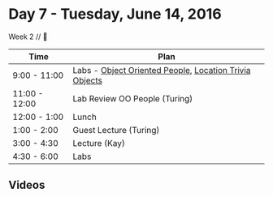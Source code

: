 # Day 7 - Tuesday, June 14, 2016 

Week 2 // :blue_heart:

Time       | Plan     |
----------------|-------
9:00 - 11:00  |  Labs - [Object Oriented People](https://learn.co/tracks/ios-new/objects-in-objective-c/basic-objects/object-oriented-people), [Location Trivia Objects](https://learn.co/tracks/ios-new/objects-in-objective-c/basic-objects/location-trivia-objects)
11:00 - 12:00   | Lab Review OO People (Turing)
12:00 - 1:00   | Lunch
1:00 - 2:00    | Guest Lecture (Turing)
3:00 - 4:30    | Lecture (Kay)
4:30 - 6:00 | Labs

## Videos




